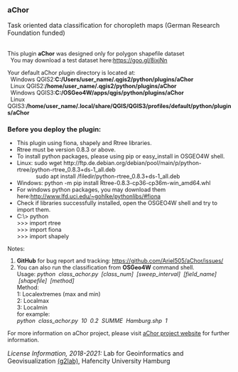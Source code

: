 <html>
<body>
<h3>aChor</h3>

Task oriented data classification for choropleth maps (German Research Foundation funded)<br/><br />

<div id='help' style='font-size:.9em;'>
This plugin <b>aChor</b> was designed only for polygon shapefile dataset<br>
&nbsp;&nbsp;You may download a test dataset here:<a href="https://goo.gl/8ixjNn">https://goo.gl/8ixjNn</a>
<p>
Your default aChor plugin directory is located at:<br>
&nbsp;&nbsp;Windows QGIS2:<b>C:/Users/user_name/.qgis2/python/plugins/aChor</b><br>
&nbsp;&nbsp;Linux QGIS2:<b>/home/user_name/.qgis2/python/plugins/aChor</b><br>
&nbsp;&nbsp;Windows QGIS3:<b>C:/OSGeo4W/apps/qgis/python/plugins/aChor</b><br>
&nbsp;&nbsp;Linux QGIS3:<b>/home/user_name/.local/share/QGIS/QGIS3/profiles/default/python/plugins/aChor</b>
<p>
<h3>Before you deploy the plugin:</h3>
<ul>
    <li>This plugin using fiona, shapely and Rtree libraries.
    <li>Rtree must be version 0.8.3 or above.
    <li>To install python packages, please using pip or easy_install in OSGEO4W shell.
    <li>Linux: sudo wget http://ftp.de.debian.org/debian/pool/main/p/python-rtree/python-rtree_0.8.3+ds-1_all.deb <br>
	&nbsp;&nbsp;&nbsp;&nbsp;&nbsp;&nbsp;&nbsp;&nbsp;&nbsp;&nbsp;&nbsp;&nbsp;sudo apt install /filedir/python-rtree_0.8.3+ds-1_all.deb
    <li>Windows: python -m pip install Rtree-0.8.3-cp36-cp36m-win_amd64.whl
    <li>For windows python packages, you may download them here:<a href="http://www.lfd.uci.edu/~gohlke/pythonlibs/#fiona">http://www.lfd.uci.edu/~gohlke/pythonlibs/#fiona</a>
    <li>Check if libraries successfully installed, open the OSGEO4W shell and try to import them.
	<li>C:\> python<br>
	&gt;&gt;&gt;&nbsp;import rtree<br>
	&gt;&gt;&gt;&nbsp;import fiona<br>
	&gt;&gt;&gt;&nbsp;import shapely
</ul>
Notes:
<ol>
    <li><b>GitHub</b> for bug report and tracking:
        <a href="https://github.com/Ariel505/aChor/issues/">https://github.com/Ariel505/aChor/issues/</a>
    <li>You can also run the classification from <b>OSGeo4W</b> command shell. <br>Usage:&nbsp;<i>python &nbsp;class_achor.py &nbsp;[class_num] &nbsp;[sweep_interval] &nbsp;[field_name] &nbsp;[shapefile] &nbsp;[method]</i><br>
	Method: <br>1: Localextremes (max and min) <br>2: Localmax <br>3: Localmin</i><br>
	for example: <br><i>python &nbsp;class_achor.py &nbsp;10 &nbsp;0.2 &nbsp;SUMME &nbsp;Hamburg.shp &nbsp;1</i>
	
	
</ol>
</div>
<div style='font-size:.9em;'>
<p>
For more information on aChor project, please visit <a href="http://www.geomatik-hamburg.de/g2lab/research-achor.html">aChor  project website</a> for further information.
</p>
</div>
<p>
<i> License Information, 2018-2021:</i>  Lab for Geoinformatics and Geovisualization <a href="http://www.geomatik-hamburg.de/g2lab/">(g2lab)</a>, Hafencity University Hamburg
</p>
</body>
</html>
